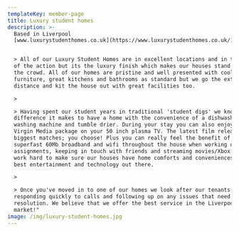 ```yaml
---
templateKey: member-page
title: Luxury student homes
description: >-
  Based in Liverpool
  [www.luxurystudenthomes.co.uk](https://www.luxurystudenthomes.co.uk/)


  > All of our Luxury Student Homes are in excellent locations and in the heart
  of the action but its the luxury finish which makes our houses stand out from
  the crowd. All of our homes are pristine and well presented with cool
  furniture, great kitchens and bathrooms as standard but we go the extra
  distance and kit the house out with great facilities too.

  >

  > Having spent our student years in traditional 'student digs' we know what a
  difference it makes to have a home with the convenience of a dishwasher,
  washing machine and tumble drier. During your stay you can also enjoy the full
  Virgin Media package on your 50 inch plasma TV. The latest film releases, the
  biggest matches; you choose! Plus you can really feel the benefit of having
  superfast 60Mb broadband and wifi throughout the house when working on
  assignments, keeping in touch with friends and streaming movies/Xbox etc. We
  work hard to make sure our houses have home comforts and conveniences plus the
  best entertainment and technology out there.

  >

  > Once you've moved in to one of our homes we look after our tenants by
  responding quickly to calls and following up on any issues that need
  resolution. We believe that we offer the best service in the Liverpool
  market!"
image: /img/luxury-student-homes.jpg
---
```


